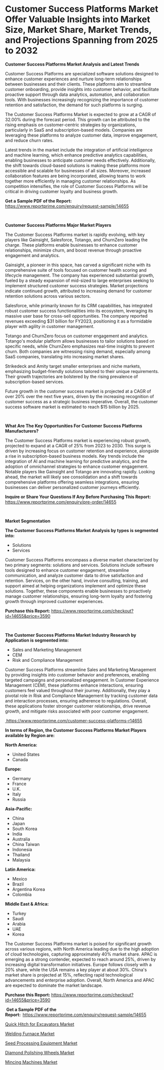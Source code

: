 <p><h1>Customer Success Platforms Market Offer Valuable Insights into Market Size, Market Share, Market Trends, and Projections Spanning from 2025 to 2032</h1></p><p><strong>Customer Success Platforms Market Analysis and Latest Trends</strong></p>
<p><p>Customer Success Platforms are specialized software solutions designed to enhance customer experiences and nurture long-term relationships between businesses and their clients. These platforms aim to streamline customer onboarding, provide insights into customer behavior, and facilitate proactive support through data analytics, automation, and collaboration tools. With businesses increasingly recognizing the importance of customer retention and satisfaction, the demand for such platforms is surging.</p><p>The Customer Success Platforms Market is expected to grow at a CAGR of 32.00% during the forecast period. This growth can be attributed to the rising emphasis on customer-centric strategies by organizations, particularly in SaaS and subscription-based models. Companies are leveraging these platforms to analyze customer data, improve engagement, and reduce churn rates.</p><p>Latest trends in the market include the integration of artificial intelligence and machine learning, which enhance predictive analytics capabilities, enabling businesses to anticipate customer needs effectively. Additionally, the shift towards cloud-based solutions is making these platforms more accessible and scalable for businesses of all sizes. Moreover, increased collaboration features are being incorporated, allowing teams to work together more efficiently in managing customer relationships. As competition intensifies, the role of Customer Success Platforms will be critical in driving customer loyalty and business growth.</p></p>
<p><strong>Get a Sample PDF of the Report:&nbsp;</strong> <a href="https://www.reportprime.com/enquiry/request-sample/14655?utm_campaign=2982&utm_medium=2&utm_source=Github&utm_content=ia&utm_term=20032025&utm_id=customer-success-platforms">https://www.reportprime.com/enquiry/request-sample/14655</a></p>
<p>&nbsp;</p>
<p><strong>Customer Success Platforms Major Market Players</strong></p>
<p><p>The Customer Success Platforms market is rapidly evolving, with key players like Gainsight, Salesforce, Totango, and ChurnZero leading the charge. These platforms enable businesses to enhance customer relationships, minimize churn, and boost revenue through proactive engagement and analytics.</p><p>Gainsight, a pioneer in this space, has carved a significant niche with its comprehensive suite of tools focused on customer health scoring and lifecycle management. The company has experienced substantial growth, fueled by a steady expansion of mid-sized to large enterprises seeking to implement structured customer success strategies. Market projections indicate continued growth, attributed to increasing demand for customer retention solutions across various sectors.</p><p>Salesforce, while primarily known for its CRM capabilities, has integrated robust customer success functionalities into its ecosystem, leveraging its massive user base for cross-sell opportunities. The company reported revenues exceeding $31 billion for FY2023, positioning it as a formidable player with agility in customer management.</p><p>Totango and ChurnZero focus on customer engagement and analytics. Totango's modular platform allows businesses to tailor solutions based on specific needs, while ChurnZero emphasizes real-time insights to prevent churn. Both companies are witnessing rising demand, especially among SaaS companies, translating into increasing market shares.</p><p>Strikedeck and Amity target smaller enterprises and niche markets, emphasizing budget-friendly solutions tailored to their unique requirements. Their growth trajectories are bolstered by the rising prevalence of subscription-based services.</p><p>Future growth in the customer success market is projected at a CAGR of over 20% over the next five years, driven by the increasing recognition of customer success as a strategic business imperative. Overall, the customer success software market is estimated to reach $15 billion by 2025.</p></p>
<p>&nbsp;</p>
<p><strong>What Are The Key Opportunities For Customer Success Platforms Manufacturers?</strong></p>
<p><p>The Customer Success Platforms market is experiencing robust growth, projected to expand at a CAGR of 25% from 2023 to 2030. This surge is driven by increasing focus on customer retention and experience, alongside a rise in subscription-based business models. Key trends include the integration of AI and machine learning for predictive analytics, and the adoption of omnichannel strategies to enhance customer engagement. Notable players like Gainsight and Totango are innovating rapidly. Looking ahead, the market will likely see consolidation and a shift towards comprehensive platforms offering seamless integrations, ensuring businesses can deliver personalized customer journeys efficiently.</p></p>
<p><strong>Inquire or Share Your Questions If Any Before Purchasing This Report:</strong> <a href="https://www.reportprime.com/enquiry/pre-order/14655?utm_campaign=2982&utm_medium=2&utm_source=Github&utm_content=ia&utm_term=20032025&utm_id=customer-success-platforms">https://www.reportprime.com/enquiry/pre-order/14655</a></p>
<p>&nbsp;</p>
<p><strong>Market Segmentation</strong></p>
<p><strong>The Customer Success Platforms Market Analysis by types is segmented into:</strong></p>
<p><ul><li>Solutions</li><li>Services</li></ul></p>
<p><p>Customer Success Platforms encompass a diverse market characterized by two primary segments: solutions and services. Solutions include software tools designed to enhance customer engagement, streamline communication, and analyze customer data to drive satisfaction and retention. Services, on the other hand, involve consulting, training, and support aimed at helping organizations implement and optimize these solutions. Together, these components enable businesses to proactively manage customer relationships, ensuring long-term loyalty and fostering growth through improved customer experiences.</p></p>
<p><strong>Purchase this Report:&nbsp;</strong><a href="https://www.reportprime.com/checkout?id=14655&price=3590&utm_campaign=2982&utm_medium=2&utm_source=Github&utm_content=ia&utm_term=20032025&utm_id=customer-success-platforms">https://www.reportprime.com/checkout?id=14655&price=3590</a></p>
<p>&nbsp;</p>
<p><strong>The Customer Success Platforms Market Industry Research by Application is segmented into:</strong></p>
<p><ul><li>Sales and Marketing Management</li><li>CEM</li><li>Risk and Compliance Management</li></ul></p>
<p><p>Customer Success Platforms streamline Sales and Marketing Management by providing insights into customer behavior and preferences, enabling targeted campaigns and personalized engagement. In Customer Experience Management (CEM), these platforms enhance interactions, ensuring customers feel valued throughout their journey. Additionally, they play a pivotal role in Risk and Compliance Management by tracking customer data and interaction processes, ensuring adherence to regulations. Overall, these applications foster stronger customer relationships, drive revenue growth, and mitigate risks associated with poor customer engagement.</p></p>
<p><a href="https://www.reportprime.com/customer-success-platforms-r14655?utm_campaign=2982&utm_medium=2&utm_source=Github&utm_content=ia&utm_term=20032025&utm_id=customer-success-platforms">&nbsp;https://www.reportprime.com/customer-success-platforms-r14655</a></p>
<p><strong>In terms of Region, the Customer Success Platforms Market Players available by Region are:</strong></p>
<p>
    <p> <strong> North America: </strong>
        <ul>
            <li>United States</li>
            <li>Canada</li>
        </ul>
        </p> 
    <p> <strong> Europe: </strong>
        <ul>
            <li>Germany</li>
            <li>France</li>
            <li>U.K.</li>
            <li>Italy</li>
            <li>Russia</li>
        </ul>
        </p> 
    <p> <strong> Asia-Pacific: </strong>
        <ul>
            <li>China</li>
            <li>Japan</li>
            <li>South Korea</li>
            <li>India</li>
            <li>Australia</li>
            <li>China Taiwan</li>
            <li>Indonesia</li>
            <li>Thailand</li>
            <li>Malaysia</li>
        </ul>
        </p> 
    <p> <strong> Latin America: </strong>
        <ul>
            <li>Mexico</li>
            <li>Brazil</li>
            <li>Argentina Korea</li>
            <li>Colombia</li>
        </ul>
        </p> 
    <p> <strong> Middle East & Africa: </strong>
        <ul>
            <li>Turkey</li>
            <li>Saudi</li>
            <li>Arabia</li>
            <li>UAE</li>
            <li>Korea</li>
        </ul>
    </p>
    </p>
<p><p>The Customer Success Platforms market is poised for significant growth across various regions, with North America leading due to the high adoption of cloud technologies, capturing approximately 40% market share. APAC is emerging as a strong contender, expected to reach around 25%, driven by increasing digital transformation initiatives. Europe follows closely with a 20% share, while the USA remains a key player at about 30%. China's market share is projected at 15%, reflecting rapid technological advancements and enterprise adoption. Overall, North America and APAC are expected to dominate the market landscape.</p></p>
<p><strong>Purchase this Report: </strong><a href="https://www.reportprime.com/checkout?id=14655&price=3590&utm_campaign=2982&utm_medium=2&utm_source=Github&utm_content=ia&utm_term=20032025&utm_id=customer-success-platforms">https://www.reportprime.com/checkout?id=14655&price=3590</a></p>
<p>&nbsp;<strong>Get a Sample PDF of the Report:&nbsp;&nbsp;</strong><a href="https://www.reportprime.com/enquiry/request-sample/14655?utm_campaign=2982&utm_medium=2&utm_source=Github&utm_content=ia&utm_term=20032025&utm_id=customer-success-platforms">https://www.reportprime.com/enquiry/request-sample/14655</a></p>
<p><strong></strong></p>
<p><p><a href="https://www.linkedin.com/pulse/quick-hitch-excavators-market-size-growing-cagr-132-forecast-8wzic?utm_campaign=2982&utm_medium=2&utm_source=Github&utm_content=ia&utm_term=20032025&utm_id=customer-success-platforms">Quick Hitch for Excavators Market</a></p><p><a href="https://www.linkedin.com/pulse/welding-furnace-market-evolution-regional-adaptations-innovation-gssyc?utm_campaign=2982&utm_medium=2&utm_source=Github&utm_content=ia&utm_term=20032025&utm_id=customer-success-platforms">Welding Furnace Market</a></p><p><a href="https://www.linkedin.com/pulse/seed-processing-equipment-market-projections-insights-isbic?utm_campaign=2982&utm_medium=2&utm_source=Github&utm_content=ia&utm_term=20032025&utm_id=customer-success-platforms">Seed Processing Equipment Market</a></p><p><a href="https://www.linkedin.com/pulse/comprehensive-study-diamond-polishing-wheels-market-size-dynamics-dsjjc?utm_campaign=2982&utm_medium=2&utm_source=Github&utm_content=ia&utm_term=20032025&utm_id=customer-success-platforms">Diamond Polishing Wheels Market</a></p><p><a href="https://www.linkedin.com/pulse/forecasting-trends-mincing-machines-market-sales-revenue-projected-obvec?utm_campaign=2982&utm_medium=2&utm_source=Github&utm_content=ia&utm_term=20032025&utm_id=customer-success-platforms">Mincing Machines Market</a></p></p>